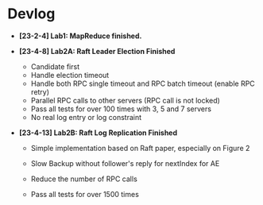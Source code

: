 # Devlog

- **[23-2-4] Lab1: MapReduce finished.**

- **[23-4-8] Lab2A: Raft Leader Election Finished**
  - Candidate first
  - Handle election timeout
  - Handle both RPC single timeout and RPC batch timeout (enable RPC retry)
  - Parallel RPC calls to other servers (RPC call is not locked)
  - Pass all tests for over 100 times with 3, 5 and 7 servers
  - No real log entry or log constraint
  
- **[23-4-13] Lab2B: Raft Log Replication Finished**
  
  - Simple implementation based on Raft paper, especially on Figure 2
  
  - Slow Backup without follower's reply for nextIndex for AE
  
  - Reduce the number of RPC calls
  
  - Pass all tests for over 1500 times


